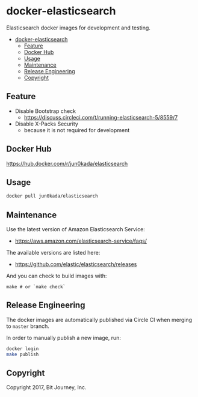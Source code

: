 # docker-elasticsearch

Elasticsearch docker images for development and testing.

<!-- TOC -->

- [docker-elasticsearch](#docker-elasticsearch)
  - [Feature](#feature)
  - [Docker Hub](#docker-hub)
  - [Usage](#usage)
  - [Maintenance](#maintenance)
  - [Release Engineering](#release-engineering)
  - [Copyright](#copyright)

<!-- /TOC -->
<!-- TOC generated by https://marketplace.visualstudio.com/items?itemName=AlanWalk.markdown-toc -->

## Feature

- Disable Bootstrap check
  - https://discuss.circleci.com/t/running-elasticsearch-5/8559/7
- Disable X-Packs Security
  - because it is not required for development

## Docker Hub

https://hub.docker.com/r/jun0kada/elasticsearch

## Usage

```sh
docker pull jun0kada/elasticsearch
```

## Maintenance

Use the latest version of Amazon Elasticsearch Service:

* https://aws.amazon.com/elasticsearch-service/faqs/

The available versions are listed here:

* https://github.com/elastic/elasticsearch/releases

And you can check to build images with:

```console
make # or `make check`
```

## Release Engineering

The docker images are automatically published via Circle CI when merging to `master` branch.

In order to manually publish a new image, run:

```sh
docker login
make publish
```

## Copyright

Copyright 2017, Bit Journey, Inc.
